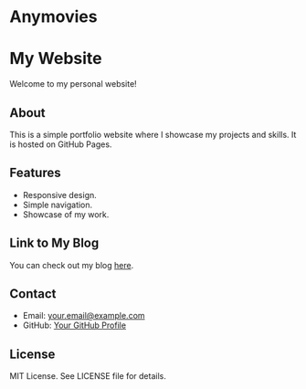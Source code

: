 # Anymovies

# My Website

Welcome to my personal website!

## About
This is a simple portfolio website where I showcase my projects and skills. It is hosted on GitHub Pages.

## Features
- Responsive design.
- Simple navigation.
- Showcase of my work.

## Link to My Blog
You can check out my blog [here](https://www.anymoviess.xyz).

## Contact
- Email: your.email@example.com
- GitHub: [Your GitHub Profile](https://github.com/anymoviess)

## License
MIT License. See LICENSE file for details.
